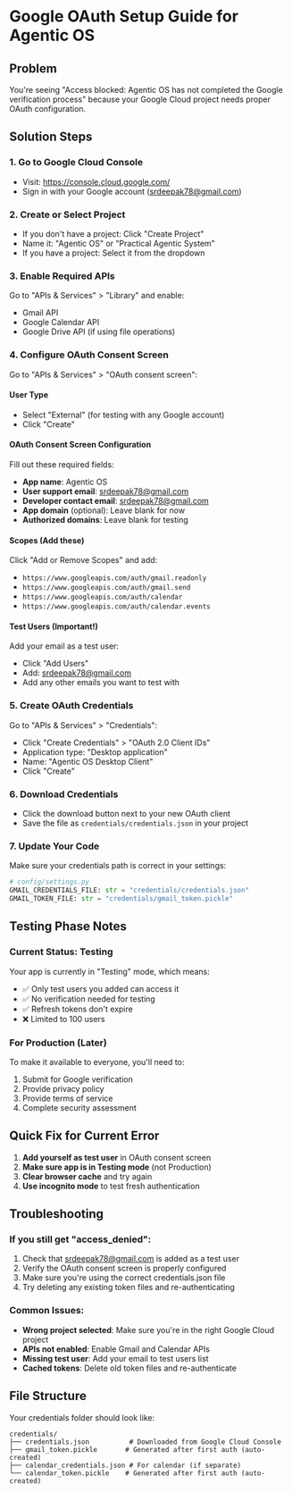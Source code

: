# Google OAuth Setup Guide for Agentic OS

## Problem
You're seeing "Access blocked: Agentic OS has not completed the Google verification process" because your Google Cloud project needs proper OAuth configuration.

## Solution Steps

### 1. Go to Google Cloud Console
- Visit: https://console.cloud.google.com/
- Sign in with your Google account (srdeepak78@gmail.com)

### 2. Create or Select Project
- If you don't have a project: Click "Create Project"
- Name it: "Agentic OS" or "Practical Agentic System"
- If you have a project: Select it from the dropdown

### 3. Enable Required APIs
Go to "APIs & Services" > "Library" and enable:
- Gmail API
- Google Calendar API
- Google Drive API (if using file operations)

### 4. Configure OAuth Consent Screen
Go to "APIs & Services" > "OAuth consent screen":

#### User Type
- Select "External" (for testing with any Google account)
- Click "Create"

#### OAuth Consent Screen Configuration
Fill out these required fields:
- **App name**: Agentic OS
- **User support email**: srdeepak78@gmail.com
- **Developer contact email**: srdeepak78@gmail.com
- **App domain** (optional): Leave blank for now
- **Authorized domains**: Leave blank for testing

#### Scopes (Add these)
Click "Add or Remove Scopes" and add:
- `https://www.googleapis.com/auth/gmail.readonly`
- `https://www.googleapis.com/auth/gmail.send`
- `https://www.googleapis.com/auth/calendar`
- `https://www.googleapis.com/auth/calendar.events`

#### Test Users (Important!)
Add your email as a test user:
- Click "Add Users"
- Add: srdeepak78@gmail.com
- Add any other emails you want to test with

### 5. Create OAuth Credentials
Go to "APIs & Services" > "Credentials":
- Click "Create Credentials" > "OAuth 2.0 Client IDs"
- Application type: "Desktop application"
- Name: "Agentic OS Desktop Client"
- Click "Create"

### 6. Download Credentials
- Click the download button next to your new OAuth client
- Save the file as `credentials/credentials.json` in your project

### 7. Update Your Code
Make sure your credentials path is correct in your settings:

```python
# config/settings.py
GMAIL_CREDENTIALS_FILE: str = "credentials/credentials.json"
GMAIL_TOKEN_FILE: str = "credentials/gmail_token.pickle"
```

## Testing Phase Notes

### Current Status: Testing
Your app is currently in "Testing" mode, which means:
- ✅ Only test users you added can access it
- ✅ No verification needed for testing
- ✅ Refresh tokens don't expire
- ❌ Limited to 100 users

### For Production (Later)
To make it available to everyone, you'll need to:
1. Submit for Google verification
2. Provide privacy policy
3. Provide terms of service
4. Complete security assessment

## Quick Fix for Current Error

1. **Add yourself as test user** in OAuth consent screen
2. **Make sure app is in Testing mode** (not Production)
3. **Clear browser cache** and try again
4. **Use incognito mode** to test fresh authentication

## Troubleshooting

### If you still get "access_denied":
1. Check that srdeepak78@gmail.com is added as a test user
2. Verify the OAuth consent screen is properly configured
3. Make sure you're using the correct credentials.json file
4. Try deleting any existing token files and re-authenticating

### Common Issues:
- **Wrong project selected**: Make sure you're in the right Google Cloud project
- **APIs not enabled**: Enable Gmail and Calendar APIs
- **Missing test user**: Add your email to test users list
- **Cached tokens**: Delete old token files and re-authenticate

## File Structure
Your credentials folder should look like:
```
credentials/
├── credentials.json          # Downloaded from Google Cloud Console
├── gmail_token.pickle       # Generated after first auth (auto-created)
├── calendar_credentials.json # For calendar (if separate)
└── calendar_token.pickle    # Generated after first auth (auto-created)
```